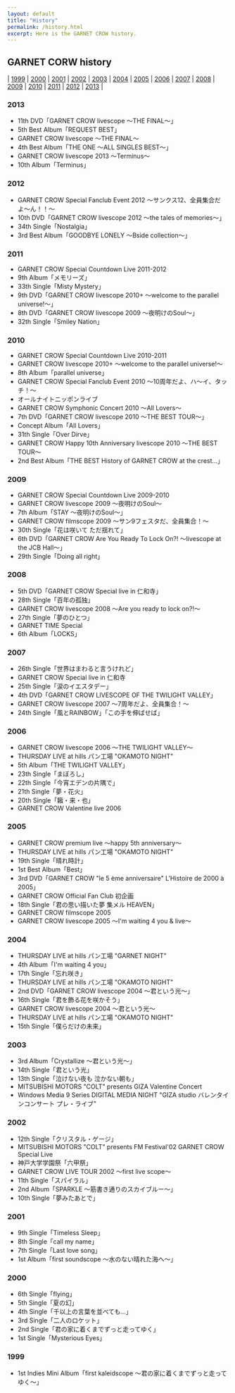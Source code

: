 ```yaml
---
layout: default
title: "History"
permalink: /history.html
excerpt: Here is the GARNET CROW history.
---
```

## GARNET CORW history

\| [1999](#1999)
\| [2000](#2000)
\| [2001](#2001)
\| [2002](#2002)
\| [2003](#2003)
\| [2004](#2004)
\| [2005](#2005)
\| [2006](#2006)
\| [2007](#2007)
\| [2008](#2008)
\| [2009](#2009)
\| [2010](#2010)
\| [2011](#2011)
\| [2012](#2012)
\| [2013](#2013)
\|

### 2013

* 11th DVD「GARNET CROW livescope 〜THE FINAL〜」
* 5th Best Album「REQUEST BEST」
* GARNET CROW livescope 〜THE FINAL〜
* 4th Best Album「THE ONE 〜ALL SINGLES BEST〜」
* GARNET CROW livescope 2013 〜Terminus〜
* 10th Album「Terminus」

### 2012

* GARNET CROW Special Fanclub Event 2012 〜サンクス12、全員集合だよ〜ん！！〜
* 10th DVD「GARNET CROW livescope 2012 〜the tales of memories〜」
* 34th Single「Nostalgia」
* 3rd Best Album「GOODBYE LONELY 〜Bside collection〜」

### 2011

* GARNET CROW Special Countdown Live 2011-2012
* 9th Album「メモリーズ」
* 33th Single「Misty Mystery」
* 9th DVD「GARNET CROW livescope 2010+ 〜welcome to the parallel universe!〜」
* 8th DVD「GARNET CROW livescope 2009 〜夜明けのSoul〜」
* 32th Single「Smiley Nation」

### 2010

* GARNET CROW Special Countdown Live 2010-2011
* GARNET CROW livescope 2010+ 〜welcome to the parallel universe!〜
* 8th Album「parallel universe」
* GARNET CROW Special Fanclub Event 2010 〜10周年だよ、ハ〜イ、タッチ！〜
* オールナイトニッポンライブ
* GARNET CROW Symphonic Concert 2010 〜All Lovers〜
* 7th DVD「GARNET CROW livescope 2010 〜THE BEST TOUR〜」
* Concept Album「All Lovers」
* 31th Single「Over Dirve」
* GARNET CROW Happy 10th Anniversary livescope 2010 〜THE BEST TOUR〜
* 2nd Best Album「THE BEST History of GARNET CROW at the crest...」

### 2009

* GARNET CROW Special Countdown Live 2009-2010
* GARNET CROW livescope 2009 〜夜明けのSoul〜
* 7th Album「STAY 〜夜明けのSoul〜」
* GARNET CROW filmscope 2009 〜サン9フェスタだ、全員集合！〜
* 30th Single「花は咲いて ただ揺れて」
* 6th DVD「GARNET CROW Are You Ready To Lock On?! 〜livescope at the JCB Hall〜」
* 29th Single「Doing all right」

### 2008

* 5th DVD「GARNET CROW Special live in 仁和寺」
* 28th Single「百年の孤独」
* GARNET CROW livescope 2008 〜Are you ready to lock on?!〜
* 27th Single「夢のひとつ」
* GARNET TIME Special
* 6th Album「LOCKS」

### 2007

* 26th Single「世界はまわると言うけれど」
* GARNET CROW Special live in 仁和寺
* 25th Single「涙のイエスタデー」
* 4th DVD「GARNET CROW LIVESCOPE OF THE TWILIGHT VALLEY」
* GARNET CROW livescope 2007 〜7周年だよ、全員集合！〜
* 24th Single「風とRAINBOW」「この手を伸ばせば」

### 2006

* GARNET CROW livescope 2006 〜THE TWILIGHT VALLEY〜
* THURSDAY LIVE at hills パン工場 "OKAMOTO NIGHT"
* 5th Album「THE TWILIGHT VALLEY」
* 23th Single「まぼろし」
* 22th Single「今宵エデンの片隅で」
* 21th Single「夢・花火」
* 20th Single「籟・来・也」
* GARNET CROW Valentine live 2006

### 2005

* GARNET CROW premium live 〜happy 5th anniversary〜
* THURSDAY LIVE at hills パン工場 "OKAMOTO NIGHT"
* 19th Single「晴れ時計」
* 1st Best Album「Best」
* 3rd DVD「GARNET CROW "le 5 ème anniversaire" L'Histoire de 2000 à 2005」
* GARNET CROW Official Fan Club 初企画
* 18th Single「君の思い描いた夢 集メル HEAVEN」
* GARNET CROW filmscope 2005
* GARNET CROW livescope 2005 〜I'm waiting 4 you & live〜

### 2004

* THURSDAY LIVE at hills パン工場 "GARNET NIGHT"
* 4th Album「I'm waiting 4 you」
* 17th Single「忘れ咲き」
* THURSDAY LIVE at hills パン工場 "OKAMOTO NIGHT"
* 2nd DVD「GARNET CROW livescope 2004 〜君という光〜」
* 16th Single「君を飾る花を咲かそう」
* GARNET CROW livescope 2004 〜君という光〜
* THURSDAY LIVE at hills パン工場 "OKAMOTO NIGHT"
* 15th Single「僕らだけの未来」

### 2003

* 3rd Album「Crystallize 〜君という光〜」
* 14th Single「君という光」
* 13th Single「泣けない夜も 泣かない朝も」
* MITSUBISHI MOTORS "COLT" presents GIZA Valentine Concert
* Windows Media 9 Series DIGITAL MEDIA NIGHT "GIZA studio バレンタインコンサート プレ・ライブ"

### 2002

* 12th Single「クリスタル・ゲージ」
* MITSUBISHI MOTORS "COLT" presents FM Festival'02 GARNET CROW Special Live
* 神戸大学学園祭「六甲祭」
* GARNET CROW LIVE TOUR 2002 〜first live scope〜
* 11th Single「スパイラル」
* 2nd Album「SPARKLE 〜筋書き通りのスカイブルー〜」
* 10th Single「夢みたあとで」

### 2001

* 9th Single「Timeless Sleep」
* 8th Single「call my name」
* 7th Single「Last love song」
* 1st Album「first soundscope 〜水のない晴れた海へ〜」

### 2000

* 6th Single「flying」
* 5th Single「夏の幻」
* 4th Single「千以上の言葉を並べても…」
* 3rd Single「二人のロケット」
* 2nd Single「君の家に着くまでずっと走ってゆく」
* 1st Single「Mysterious Eyes」

### 1999

* 1st Indies Mini Album「first kaleidscope 〜君の家に着くまでずっと走ってゆく〜」
